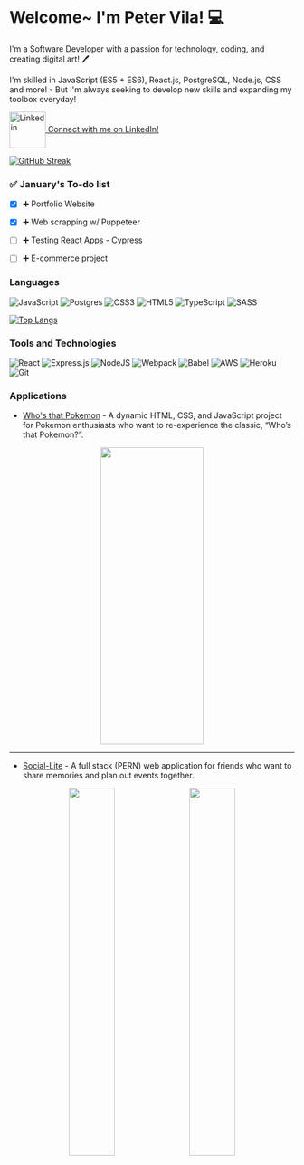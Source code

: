 # Welcome~ I'm Peter Vila! 💻  

I'm a Software Developer with a passion for technology, coding, and creating digital art! :pen:	

I'm skilled in JavaScript (ES5 + ES6), React.js, PostgreSQL, Node.js, CSS and more! - But I'm always seeking to develop new skills and expanding my toolbox everyday!

<a href="https://www.linkedin.com/in/peterdvila/">
<img align="center" src="https://cliply.co/wp-content/uploads/2021/02/372102050_LINKEDIN_ICON_TRANSPARENT_1080.gif" alt="Linkedin" width="64px"/> Connect with me on LinkedIn!
</a>

[![GitHub Streak](https://github-readme-streak-stats.herokuapp.com/?user=PeterVila&theme=tokyonight&hide_border=true)](https://git.io/streak-stats)

### :white_check_mark: January's To-do list
- [x] :heavy_plus_sign: Portfolio Website
- [x] :heavy_plus_sign: Web scrapping w/ Puppeteer
- [ ] :heavy_plus_sign: Testing React Apps - Cypress
- [ ] :heavy_plus_sign: E-commerce project


### Languages
![JavaScript](https://img.shields.io/badge/javascript-%23323330.svg?style=for-the-badge&logo=javascript&logoColor=%23F7DF1E)
![Postgres](https://img.shields.io/badge/postgres-%23316192.svg?style=for-the-badge&logo=postgresql&logoColor=white)
![CSS3](https://img.shields.io/badge/css3-%231572B6.svg?style=for-the-badge&logo=css3&logoColor=white)
![HTML5](https://img.shields.io/badge/html5-%23E34F26.svg?style=for-the-badge&logo=html5&logoColor=white)
![TypeScript](https://img.shields.io/badge/typescript-%23007ACC.svg?style=for-the-badge&logo=typescript&logoColor=white)
![SASS](https://img.shields.io/badge/SASS-hotpink.svg?style=for-the-badge&logo=SASS&logoColor=white)

[![Top Langs](https://github-readme-stats.vercel.app/api/top-langs/?username=PeterVila&layout=compact&theme=tokyonight)](https://github.com/anuraghazra/github-readme-stats)


### Tools and Technologies
![React](https://img.shields.io/badge/react-%2320232a.svg?style=for-the-badge&logo=react&logoColor=%2361DAFB)
![Express.js](https://img.shields.io/badge/express.js-%23404d59.svg?style=for-the-badge&logo=express&logoColor=%2361DAFB)
![NodeJS](https://img.shields.io/badge/node.js-6DA55F?style=for-the-badge&logo=node.js&logoColor=white)
![Webpack](https://img.shields.io/badge/webpack-%238DD6F9.svg?style=for-the-badge&logo=webpack&logoColor=black)
![Babel](https://img.shields.io/badge/Babel-F9DC3e?style=for-the-badge&logo=babel&logoColor=black)
![AWS](https://img.shields.io/badge/AWS-%23FF9900.svg?style=for-the-badge&logo=amazon-aws&logoColor=white)
![Heroku](https://img.shields.io/badge/heroku-%23430098.svg?style=for-the-badge&logo=heroku&logoColor=white)
![Git](https://img.shields.io/badge/git-%23F05033.svg?style=for-the-badge&logo=git&logoColor=white)

### Applications
* [Who's that Pokemon](https://petervila.github.io/whos-that-pokemon/#) - A dynamic HTML, CSS, and JavaScript project for Pokemon enthusiasts who want to re-experience the classic, “Who’s that Pokemon?”.
<p align="center">
  <img src="https://user-images.githubusercontent.com/42393951/143111026-f15628c1-9c1c-42b8-ba0c-45a8f648dfb4.gif" width="60%" height="525px"/>
</p>

_________________


* [Social-Lite](https://social-lite-lfz.herokuapp.com/) - A full stack (PERN) web application for friends who want to share memories and plan out events together.
<p align="center">
  <img src="https://user-images.githubusercontent.com/42393951/142703705-8a2bdc26-a4a5-4ffb-bf3e-ff7f6faebc33.png" width="40%" height="650px"/>
&nbsp;
  <img src="https://user-images.githubusercontent.com/42393951/142703708-be804cf7-aaf6-4f56-a22c-a4544dd69cc9.gif" width="40%" height="650px"/>
</p>
